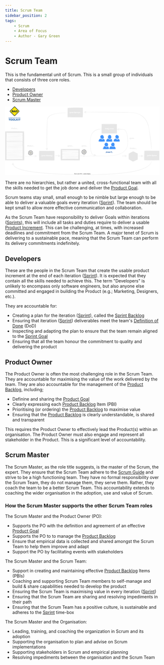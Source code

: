 ```yaml
---
title: Scrum Team
sidebar_position: 2
tags:
    - Scrum
    - Area of Focus
    - Author - Gary Green
---
```


# Scrum Team

This is the fundamental unit of Scrum.  This is a small group of individuals that consists of three core roles.

  - [Developers](#developers)
  - [Product Owner](#product-owner)
  - [Scrum Master](#scrum-master)

![Scrum Team](../../../static/img/Scrum%20Team.drawio.svg)

There are no hierarchies, but rather a united, cross-functional team with all the skills needed to get the job done and deliver the [Product Goal](Scrum%20Artifacts#product-goal).

Scrum teams stay small, small enough to be nimble but large enough to be able to deliver a valuable goals every iteration ([Sprint](Scrum%20Events#the-sprint)).  The team should be kept small to allow more effective communication and collaboration.

As the Scrum Team have responsibility to deliver Goals within iterations ([Sprints](Scrum%20Events#the-sprint)), this will include all tasks and duties require to deliver a usable [Product Increment](Scrum%20Artifacts#product-increment).  This can be challenging, at times, with increased deadlines and commitment from the Scrum Team.  A major tenet of Scrum is delivering to a sustainable pace, meaning that the Scrum Team can perform its delivery commitments indefinitely.  

## Developers

These are the people in the Scrum Team that create the usable product increment at the end of each iteration ([Sprint](Scrum%20Events#the-sprint)).  It is expected that they contain all the skills needed to achieve this.  The term "Developers" is unlikely to encompass only software engineers, but also anyone else committed and engaged in building the Product (e.g.; Marketing, Designers, etc.).

They are accountable for:

* Creating a plan for the iteration ([Sprint](Scrum%20Events#the-sprint)), called the [Sprint Backlog](Scrum%20Artifacts#sprint-backlog)
* Ensuring that iteration ([Sprint](Scrum%20Events#the-sprint)) deliverables meet the team's [Definition of Done](Scrum%20Artifacts#definition-of-done) (DoD)
* Inspecting and adapting the plan to ensure that the team remain aligned to the [Sprint Goal](Scrum%20Artifacts#sprint-goal)
* Ensuring that all the team honour the commitment to quality and delivering the product

## Product Owner

The Product Owner is often the most challenging role in the Scrum Team.  They are accountable for maximising the value of the work delivered by the team.  They are also accountable for the management of the [Product Backlog](Scrum%20Artifacts#product-backlog), including;

* Definine and sharing the [Product Goal](Scrum%20Artifacts#product-goal)
* Clearly expressing each [Product Backlog](Scrum%20Artifacts#product-backlog) Item (PBI)
* Prioritising (or ordering) the [Product Backlog](Scrum%20Artifacts#product-backlog) to maximise value
* Ensuring that the [Product Backlog](Scrum%20Artifacts#product-backlog) is clearly understandable, is shared and transparent

This requires the Product Owner to effectively lead the Product(s) within an organisation. The Product Owner must also engage and represent all stakeholder in the Product.  This is a significant level of accountability. 

## Scrum Master

The Scrum Master, as the role title suggests, is the master of the Scrum, the expert.  They ensure that the Scrum Team adhere to the [Scrum Guide](https://scrumguides.org/) and strive to be a high functioning team.  They have no formal responsibility over the Scrum Team, they do not manage them, they serve them.  Rather, they coach the team to be a better Scrum Team.  This accountability extends to coaching the wider organisation in the adoption, use and value of Scrum.

### How the Scrum Master supports the other Scrum Team roles

The Scrum Master and the Product Owner (PO):

* Supports the PO with the definition and agreement of an effective [Product Goal](Scrum%20Artifacts#product-goal)
* Supports the PO to to manage the [Product Backlog](Scrum%20Artifacts#product-backlog)
* Ensure that empirical data is collected and shared amongst the Scrum Team to help them improve and adapt
* Support the PO by facilitating events with stakeholders

The Scrum Master and the Scrum Team:

* Support in creating and maintaining effective [Product Backlog](Scrum%20Artifacts#product-backlog) Items (PBIs)
* Coaching and supporting Scrum Team members to self-manage and build & share capabilities needed to develop the product
* Ensuring the Scrum Team is maximising value in every iteration ([Sprint](Scrum%20Events#the-sprint))
* Ensuring that the Scrum Team are sharing and resolving impediments in their path
* Ensuring that the Scrum Team has a positive culture, is sustainable and adheres to the [Sprint](Scrum%20Events#the-sprint) time-box

The Scrum Master and the Organisation:

* Leading, training, and coaching the organization in Scrum and its adoption
* Supporting the organisation to plan and advise on Scrum implementations
* Supporting stakeholders in Scrum and empirical planning
* Resolving impediments between the organisation and the Scrum Team
